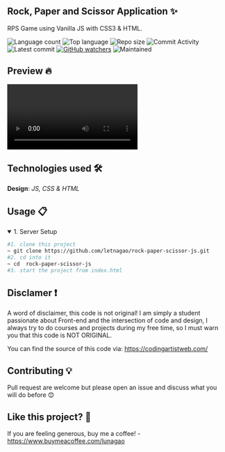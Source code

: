 ## Rock, Paper and Scissor Application ✨
RPS Game using Vanilla JS with CSS3 & HTML.

![Language count](https://img.shields.io/github/languages/count/letnagao/rock-paper-scissor-js?color=green)
![Top language](https://img.shields.io/github/languages/top/letnagao/rock-paper-scissor-js?color=ff69b4)
![Repo size](https://img.shields.io/github/repo-size/letnagao/rock-paper-scissor-js?color=yellow)
![Commit Activity](https://img.shields.io/github/commit-activity/y/letnagao/rock-paper-scissor-js?color=blue)
![Latest commit](https://img.shields.io/github/last-commit/letnagao/rock-paper-scissor-js?color=red)
[![GitHub watchers](https://img.shields.io/github/watchers/letnagao/rock-paper-scissor-js?logo=GitHub)](https://github.com/letnagao/rock-paper-scissor-js/watchers)
![Maintained](https://img.shields.io/maintenance/yes/9999)

## Preview 🔥
<p>
 <video src="https://user-images.githubusercontent.com/99754900/170153728-65701eea-b39e-4944-b87a-db6a96f67f4a.mp4" />
</p>

## Technologies used 🛠️
**Design**: *JS, CSS & HTML*<br />

## Usage 📋
<details open>
<summary>1. Server Setup</summary>

```bash
#1. clone this project
~ git clone https://github.com/letnagao/rock-paper-scissor-js.git
#2. cd into it
~ cd  rock-paper-scissor-js
#3. start the project from index.html
```
</details>

## Disclamer ❗️
A word of disclaimer, this code is not original! 
I am simply a student passionate about Front-end and the intersection of code and design, I always try to do courses and projects during my free time, so I must warn you that this code is NOT ORIGINAL.

You can find the source of this code via: https://codingartistweb.com/

## Contributing 💡
Pull request are welcome but please open an issue and discuss what you will do before 😊

## Like this project? 💖

If you are feeling generous, buy me a coffee! - https://www.buymeacoffee.com/lunagao

